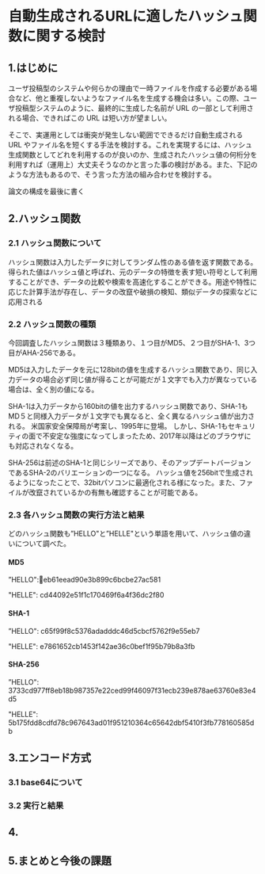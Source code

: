 # 自動生成されるURLに適したハッシュ関数に関する検討

## 1.はじめに
ユーザ投稿型のシステムや何らかの理由で一時ファイルを作成する必要がある場合など、他と重複しないようなファイル名を生成する機会は多い。この際、ユーザ投稿型システムのように、最終的に生成した名前が URL の一部として利用される場合、できればこの URL は短い方が望ましい。

そこで、実運用としては衝突が発生しない範囲でできるだけ自動生成される URL やファイル名を短くする手法を検討する。これを実現するには、ハッシュ生成関数としてどれを利用するのが良いのか、生成されたハッシュ値の何桁分を利用すれば（運用上）大丈夫そうなのかと言った事の検討がある。また、下記のような方法もあるので、そう言った方法の組み合わせを検討する。

論文の構成を最後に書く


## 2.ハッシュ関数

### 2.1 ハッシュ関数について
ハッシュ関数は入力したデータに対してランダム性のある値を返す関数である。得られた値はハッシュ値と呼ばれ、元のデータの特徴を表す短い符号として利用することができ、データの比較や検索を高速化することができる。用途や特性に応じた計算手法が存在し、データの改竄や破損の検知、類似データの探索などに応用される
### 2.2 ハッシュ関数の種類
今回調査したハッシュ関数は３種類あり、１つ目がMD5、２つ目がSHA-1、3つ目がAHA-256である。

MD5は入力したデータを元に128bitの値を生成するハッシュ関数であり、同じ入力データの場合必ず同じ値が得ることが可能だが１文字でも入力が異なっている場合は、全く別の値になる。

SHA-1は入力データから160bitの値を出力するハッシュ関数であり、SHA-1もMD５と同様入力データが１文字でも異なると、全く異なるハッシュ値が出力される。
米国家安全保障局が考案し、1995年に登場。
しかし、SHA-1もセキュリティの面で不安定な強度になってしまったため、2017年以降はどのブラウザにも対応されなくなる。

SHA-256は前述のSHA-1と同じシリーズであり、そのアップデートバージョンであるSHA-2のバリエーションの一つになる。
ハッシュ値を256bitで生成されるようになったことで、32bitパソコンに最適化される様になった。また、ファイルが改竄されているかの有無も確認することが可能である。


### 2.3 各ハッシュ関数の実行方法と結果

どのハッシュ関数も”HELLO"と”HELLE"という単語を用いて、ハッシュ値の違いについて調べた。

#### MD5 

”HELLO":eb61eead90e3b899c6bcbe27ac581

"HELLE": cd44092e51f1c170469f6a4f36dc2f80

#### SHA-1

”HELLO":  c65f99f8c5376adadddc46d5cbcf5762f9e55eb7

"HELLE": e7861652cb1453f142ae36c0bef1f95b79b8a3fb

#### SHA-256

”HELLO": 3733cd977ff8eb18b987357e22ced99f46097f31ecb239e878ae63760e83e4d5

"HELLE": 5b175fdd8cdfd78c967643ad01f951210364c65642dbf5410f3fb778160585db

## 3.エンコード方式

### 3.1 base64について

### 3.2 実行と結果

## 4.


##  5.まとめと今後の課題

